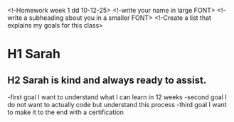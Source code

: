 <!-Homework week 1 dd 10-12-25>
<!-write your name in large FONT>
<!-write a subheading about you in a smaller FONT>
<!-Create a list that explains my goals for this class>
# H1 **Sarah**
## H2 Sarah is kind and always ready to assist.
-first goal I want to understand what I can learn in 12 weeks
-second goal I do not want to actually code but understand this process
-third goal I want to make it to the end with a certification
